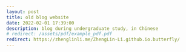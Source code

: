 ```yaml
---
layout: post
title: old blog website
date: 2022-02-01 17:39:00
description: blog during undergraduate study, in Chinese
# redirect: /assets/pdf/example_pdf.pdf
redirect: https://zhenglinli.me/ZhengLin-Li.github.io.butterfly/
---
```

